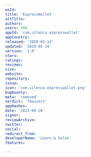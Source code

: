 ```yaml
---
wsId: 
title: 'ExpressWallet'
altTitle: 
authors: 
users: 500
appId: 'com.silenca.expresswallet'
appCountry: 
released: '2020-05-14'
updated: '2020-05-14'
version: '1.0'
stars: 
ratings: 
reviews: 
size: 
website: 
repository: 
issue: 
icon: 'com.silenca.expresswallet.png'
bugbounty: 
meta: 'removed'
verdict: 'fewusers'
appHashes: 
date: '2023-09-28'
signer: 
reviewArchive: 
twitter: 
social: 
redirect_from: 
developerName: 'Learn & Solve'
features: 

---
```


